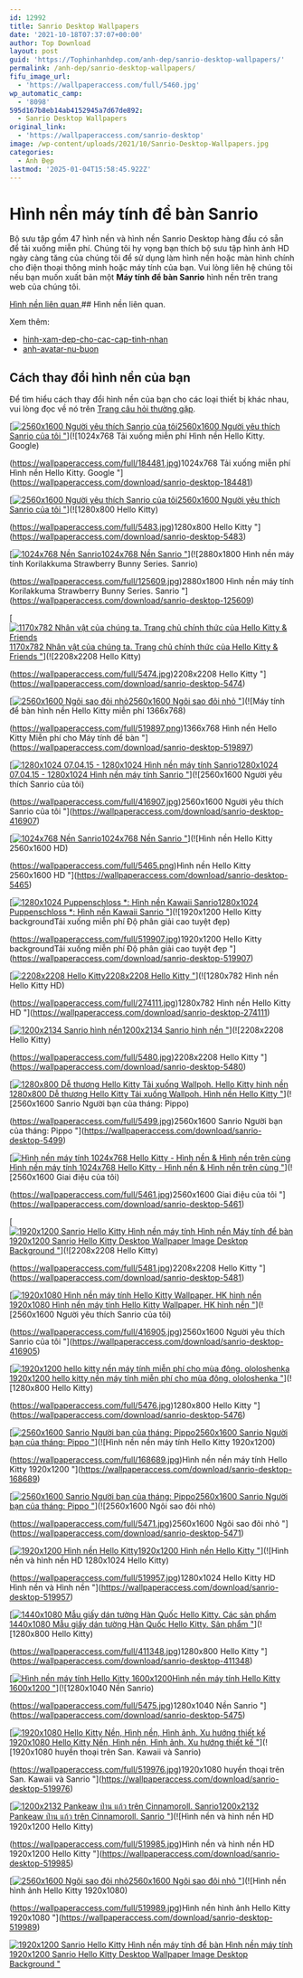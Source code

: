 ```yaml
---
id: 12992
title: Sanrio Desktop Wallpapers
date: '2021-10-18T07:37:07+00:00'
author: Top Download
layout: post
guid: 'https://Tophinhanhdep.com/anh-dep/sanrio-desktop-wallpapers/'
permalink: /anh-dep/sanrio-desktop-wallpapers/
fifu_image_url:
  - 'https://wallpaperaccess.com/full/5460.jpg'
wp_automatic_camp:
  - '8098'
595d167b8eb14ab4152945a7d67de892:
  - Sanrio Desktop Wallpapers
original_link:
  - 'https://wallpaperaccess.com/sanrio-desktop'
image: /wp-content/uploads/2021/10/Sanrio-Desktop-Wallpapers.jpg
categories:
  - Ảnh Đẹp
lastmod: '2025-01-04T15:58:45.922Z'
---
```

# Hình nền máy tính để bàn Sanrio

Bộ sưu tập gồm 47 hình nền và hình nền Sanrio Desktop hàng đầu có sẵn để tải xuống miễn phí. Chúng tôi hy vọng bạn thích bộ sưu tập hình ảnh HD ngày càng tăng của chúng tôi để sử dụng làm hình nền hoặc màn hình chính cho điện thoại thông minh hoặc máy tính của bạn. Vui lòng liên hệ chúng tôi nếu bạn muốn xuất bản một **Máy tính để bàn Sanrio** hình nền trên trang web của chúng tôi.

[Hình nền liên quan ](#related) ## Hình nền liên quan.

   
 Xem thêm:

   
- [hinh-xam-dep-cho-cac-cap-tinh-nhan](https://tophinhanhdep.com/hinh-xam-dep/hinh-xam-dep-cho-cac-cap-tinh-nhan/)
- [anh-avatar-nu-buon](https://tophinhanhdep.com/anh-avatar/anh-avatar-nu-buon/)

## Cách thay đổi hình nền của bạn

Để tìm hiểu cách thay đổi hình nền của bạn cho các loại thiết bị khác nhau, vui lòng đọc về nó trên [Trang câu hỏi thường gặp](https://tophinhanhdep.com/faq/).

  
[[![2560x1600 Người yêu thích Sanrio của tôi](https://wallpaperaccess.com/full/5460.jpg)2560x1600 Người yêu thích Sanrio của tôi "](https://wallpaperaccess.com/download/sanrio-desktop-5460)](![1024x768 Tải xuống miễn phí Hình nền Hello Kitty.  Google)

(https://wallpaperaccess.com/full/184481.jpg)1024x768 Tải xuống miễn phí Hình nền Hello Kitty. Google "](https://wallpaperaccess.com/download/sanrio-desktop-184481)

[[![2560x1600 Người yêu thích Sanrio của tôi](https://wallpaperaccess.com/full/416816.jpg)2560x1600 Người yêu thích Sanrio của tôi "](https://wallpaperaccess.com/download/sanrio-desktop-416816)](![1280x800 Hello Kitty)

(https://wallpaperaccess.com/full/5483.jpg)1280x800 Hello Kitty "](https://wallpaperaccess.com/download/sanrio-desktop-5483)

[[![1024x768 Nền Sanrio](https://wallpaperaccess.com/full/519890.gif)1024x768 Nền Sanrio "](https://wallpaperaccess.com/download/sanrio-desktop-519890)](![2880x1800 Hình nền máy tính Korilakkuma Strawberry Bunny Series.  Sanrio)

(https://wallpaperaccess.com/full/125609.jpg)2880x1800 Hình nền máy tính Korilakkuma Strawberry Bunny Series. Sanrio "](https://wallpaperaccess.com/download/sanrio-desktop-125609)

[[![1170x782 Nhân vật của chúng ta.  Trang chủ chính thức của Hello Kitty & Friends](https://wallpaperaccess.com/full/5454.png)1170x782 Nhân vật của chúng ta. Trang chủ chính thức của Hello Kitty &amp; Friends "](https://wallpaperaccess.com/download/sanrio-desktop-5454)](![2208x2208 Hello Kitty)

(https://wallpaperaccess.com/full/5474.jpg)2208x2208 Hello Kitty "](https://wallpaperaccess.com/download/sanrio-desktop-5474)

[[![2560x1600 Ngôi sao đôi nhỏ](https://wallpaperaccess.com/full/5452.jpg)2560x1600 Ngôi sao đôi nhỏ "](https://wallpaperaccess.com/download/sanrio-desktop-5452)](![Máy tính để bàn hình nền Hello Kitty miễn phí 1366x768)

(https://wallpaperaccess.com/full/519897.png)1366x768 Hình nền Hello Kitty Miễn phí cho Máy tính để bàn "](https://wallpaperaccess.com/download/sanrio-desktop-519897)

[[![1280x1024 07.04.15 - 1280x1024 Hình nền máy tính Sanrio](https://wallpaperaccess.com/full/5486.jpg)1280x1024 07.04.15 - 1280x1024 Hình nền máy tính Sanrio "](https://wallpaperaccess.com/download/sanrio-desktop-5486)](![2560x1600 Người yêu thích Sanrio của tôi)

(https://wallpaperaccess.com/full/416907.jpg)2560x1600 Người yêu thích Sanrio của tôi "](https://wallpaperaccess.com/download/sanrio-desktop-416907)

[[![1024x768 Nền Sanrio](https://wallpaperaccess.com/full/314681.jpg)1024x768 Nền Sanrio "](https://wallpaperaccess.com/download/sanrio-desktop-314681)](![Hình nền Hello Kitty 2560x1600 HD)

(https://wallpaperaccess.com/full/5465.png)Hình nền Hello Kitty 2560x1600 HD "](https://wallpaperaccess.com/download/sanrio-desktop-5465)

[[![1280x1024 Puppenschloss *: Hình nền Kawaii Sanrio](https://wallpaperaccess.com/full/5459.jpg)1280x1024 Puppenschloss \*: Hình nền Kawaii Sanrio "](https://wallpaperaccess.com/download/sanrio-desktop-5459)](![1920x1200 Hello Kitty backgroundTải xuống miễn phí Độ phân giải cao tuyệt đẹp)

(https://wallpaperaccess.com/full/519907.jpg)1920x1200 Hello Kitty backgroundTải xuống miễn phí Độ phân giải cao tuyệt đẹp "](https://wallpaperaccess.com/download/sanrio-desktop-519907)

[[![2208x2208 Hello Kitty](https://wallpaperaccess.com/full/5506.jpg)2208x2208 Hello Kitty "](https://wallpaperaccess.com/download/sanrio-desktop-5506)](![1280x782 Hình nền Hello Kitty HD)

(https://wallpaperaccess.com/full/274111.jpg)1280x782 Hình nền Hello Kitty HD "](https://wallpaperaccess.com/download/sanrio-desktop-274111)

[[![1200x2134 Sanrio hình nền](https://wallpaperaccess.com/full/5456.jpg)1200x2134 Sanrio hình nền "](https://wallpaperaccess.com/download/sanrio-desktop-5456)](![2208x2208 Hello Kitty)

(https://wallpaperaccess.com/full/5480.jpg)2208x2208 Hello Kitty "](https://wallpaperaccess.com/download/sanrio-desktop-5480)

[[![1280x800 Dễ thương Hello Kitty Tải xuống Wallpoh.  Hello Kitty hình nền](https://wallpaperaccess.com/full/106925.jpg)1280x800 Dễ thương Hello Kitty Tải xuống Wallpoh. Hình nền Hello Kitty "](https://wallpaperaccess.com/download/sanrio-desktop-106925)](![2560x1600 Sanrio Người bạn của tháng: Pippo)

(https://wallpaperaccess.com/full/5499.jpg)2560x1600 Sanrio Người bạn của tháng: Pippo "](https://wallpaperaccess.com/download/sanrio-desktop-5499)

[[![Hình nền máy tính 1024x768 Hello Kitty - Hình nền & Hình nền trên cùng](https://wallpaperaccess.com/full/519917.jpg)Hình nền máy tính 1024x768 Hello Kitty - Hình nền &amp; Hình nền trên cùng "](https://wallpaperaccess.com/download/sanrio-desktop-519917)](![2560x1600 Giai điệu của tôi)

(https://wallpaperaccess.com/full/5461.jpg)2560x1600 Giai điệu của tôi "](https://wallpaperaccess.com/download/sanrio-desktop-5461)

[[![1920x1200 Sanrio Hello Kitty Hình nền máy tính Hình nền Máy tính để bàn](https://wallpaperaccess.com/full/188571.jpg)1920x1200 Sanrio Hello Kitty Desktop Wallpaper Image Desktop Background "](https://wallpaperaccess.com/download/sanrio-desktop-188571)](![2208x2208 Hello Kitty)

(https://wallpaperaccess.com/full/5481.jpg)2208x2208 Hello Kitty "](https://wallpaperaccess.com/download/sanrio-desktop-5481)

[[![1920x1080 Hình nền máy tính Hello Kitty Wallpaper.  HK hình nền](https://wallpaperaccess.com/full/519922.jpg)1920x1080 Hình nền máy tính Hello Kitty Wallpaper. HK hình nền "](https://wallpaperaccess.com/download/sanrio-desktop-519922)](![2560x1600 Người yêu thích Sanrio của tôi)

(https://wallpaperaccess.com/full/416905.jpg)2560x1600 Người yêu thích Sanrio của tôi "](https://wallpaperaccess.com/download/sanrio-desktop-416905)

[[![1920x1200 hello kitty nền máy tính miễn phí cho mùa đông.  ololoshenka](https://wallpaperaccess.com/full/210374.jpg)1920x1200 hello kitty nền máy tính miễn phí cho mùa đông. ololoshenka "](https://wallpaperaccess.com/download/sanrio-desktop-210374)](![1280x800 Hello Kitty)

(https://wallpaperaccess.com/full/5476.jpg)1280x800 Hello Kitty "](https://wallpaperaccess.com/download/sanrio-desktop-5476)

[[![2560x1600 Sanrio Người bạn của tháng: Pippo](https://wallpaperaccess.com/full/519935.jpg)2560x1600 Sanrio Người bạn của tháng: Pippo "](https://wallpaperaccess.com/download/sanrio-desktop-519935)](![Hình nền nền máy tính Hello Kitty 1920x1200)

(https://wallpaperaccess.com/full/168689.jpg)Hình nền nền máy tính Hello Kitty 1920x1200 "](https://wallpaperaccess.com/download/sanrio-desktop-168689)

[[![2560x1600 Sanrio Người bạn của tháng: Pippo](https://wallpaperaccess.com/full/5491.jpg)2560x1600 Sanrio Người bạn của tháng: Pippo "](https://wallpaperaccess.com/download/sanrio-desktop-5491)](![2560x1600 Ngôi sao đôi nhỏ)

(https://wallpaperaccess.com/full/5471.jpg)2560x1600 Ngôi sao đôi nhỏ "](https://wallpaperaccess.com/download/sanrio-desktop-5471)

[[![1920x1200 Hình nền Hello Kitty](https://wallpaperaccess.com/full/519954.jpg)1920x1200 Hình nền Hello Kitty "](https://wallpaperaccess.com/download/sanrio-desktop-519954)](![Hình nền và hình nền HD 1280x1024 Hello Kitty)

(https://wallpaperaccess.com/full/519957.jpg)1280x1024 Hello Kitty HD Hình nền và Hình nền "](https://wallpaperaccess.com/download/sanrio-desktop-519957)

[[![1440x1080 Mẫu giấy dán tường Hàn Quốc Hello Kitty.  Các sản phẩm](https://wallpaperaccess.com/full/519958.jpg)1440x1080 Mẫu giấy dán tường Hàn Quốc Hello Kitty. Sản phẩm "](https://wallpaperaccess.com/download/sanrio-desktop-519958)](![1280x800 Hello Kitty)

(https://wallpaperaccess.com/full/411348.jpg)1280x800 Hello Kitty "](https://wallpaperaccess.com/download/sanrio-desktop-411348)

[[![Hình nền máy tính Hello Kitty 1600x1200](https://wallpaperaccess.com/full/53817.jpg)Hình nền máy tính Hello Kitty 1600x1200 "](https://wallpaperaccess.com/download/sanrio-desktop-53817)](![1280x1040 Nền Sanrio)

(https://wallpaperaccess.com/full/5475.jpg)1280x1040 Nền Sanrio "](https://wallpaperaccess.com/download/sanrio-desktop-5475)

[[![1920x1080 Hello Kitty Nền, Hình nền, Hình ảnh.  Xu hướng thiết kế](https://wallpaperaccess.com/full/519965.jpg)1920x1080 Hello Kitty Nền, Hình nền, Hình ảnh. Xu hướng thiết kế "](https://wallpaperaccess.com/download/sanrio-desktop-519965)](![1920x1080 huyền thoại trên San.  Kawaii và Sanrio)

(https://wallpaperaccess.com/full/519976.jpg)1920x1080 huyền thoại trên San. Kawaii và Sanrio "](https://wallpaperaccess.com/download/sanrio-desktop-519976)

[[![1200x2132 Pankeaw ป่าน แก้ว trên Cinnamoroll.  Sanrio](https://wallpaperaccess.com/full/519984.jpg)1200x2132 Pankeaw ป่าน แก้ว trên Cinnamoroll. Sanrio "](https://wallpaperaccess.com/download/sanrio-desktop-519984)](![Hình nền và hình nền HD 1920x1200 Hello Kitty)

(https://wallpaperaccess.com/full/519985.jpg)Hình nền và hình nền HD 1920x1200 Hello Kitty "](https://wallpaperaccess.com/download/sanrio-desktop-519985)

[[![2560x1600 Ngôi sao đôi nhỏ](https://wallpaperaccess.com/full/5458.jpg)2560x1600 Ngôi sao đôi nhỏ "](https://wallpaperaccess.com/download/sanrio-desktop-5458)](![Hình nền hình ảnh Hello Kitty 1920x1080)

(https://wallpaperaccess.com/full/519989.jpg)Hình nền hình ảnh Hello Kitty 1920x1080 "](https://wallpaperaccess.com/download/sanrio-desktop-519989)

[![1920x1200 Sanrio Hello Kitty Hình nền máy tính để bàn Hình nền máy tính](https://wallpaperaccess.com/full/519991.jpg)1920x1200 Sanrio Hello Kitty Desktop Wallpaper Image Desktop Background "](https://wallpaperaccess.com/download/sanrio-desktop-519991)
